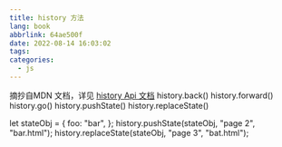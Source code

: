 ```yaml
---
title: history 方法
lang: book
abbrlink: 64ae500f
date: 2022-08-14 16:03:02
tags:
categories:
  - js
---
```


 摘抄自MDN 文档，详见 [history Api 文档](https://developer.mozilla.org/zh-CN/docs/Web/API/History_API)
history.back()
history.forward()
history.go() 
history.pushState()
history.replaceState()
 <!--more-->


let stateObj = {
    foo: "bar",
};
history.pushState(stateObj, "page 2", "bar.html");
history.replaceState(stateObj, "page 3", "bat.html");
